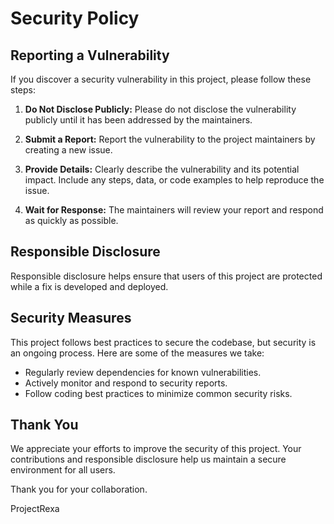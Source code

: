 # Security Policy

## Reporting a Vulnerability

If you discover a security vulnerability in this project, please follow these steps:

1. **Do Not Disclose Publicly:** Please do not disclose the vulnerability publicly until it has been addressed by the maintainers.

2. **Submit a Report:** Report the vulnerability to the project maintainers by creating a new issue.
   
4. **Provide Details:** Clearly describe the vulnerability and its potential impact. Include any steps, data, or code examples to help reproduce the issue.

5. **Wait for Response:** The maintainers will review your report and respond as quickly as possible.

## Responsible Disclosure

Responsible disclosure helps ensure that users of this project are protected while a fix is developed and deployed.

## Security Measures

This project follows best practices to secure the codebase, but security is an ongoing process. Here are some of the measures we take:

- Regularly review dependencies for known vulnerabilities.
- Actively monitor and respond to security reports.
- Follow coding best practices to minimize common security risks.

## Thank You

We appreciate your efforts to improve the security of this project. Your contributions and responsible disclosure help us maintain a secure environment for all users.

Thank you for your collaboration.

ProjectRexa
